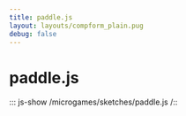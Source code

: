 ```yaml
---
title: paddle.js
layout: layouts/compform_plain.pug
debug: false
---
```


# paddle.js

::: js-show
/microgames/sketches/paddle.js
/::
